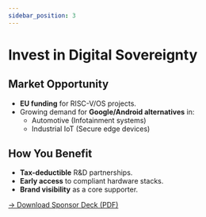 ```yaml
---
sidebar_position: 3
---
```


# Invest in Digital Sovereignty  

## Market Opportunity  

- **EU funding** for RISC-V/OS projects.  
- Growing demand for **Google/Android alternatives** in:  
  - Automotive (Infotainment systems)  
  - Industrial IoT (Secure edge devices)  

## How You Benefit

- **Tax-deductible** R&D partnerships.
- **Early access** to compliant hardware stacks.  
- **Brand visibility** as a core supporter.  

[→ Download Sponsor Deck (PDF)](/files/open-nexus_pitch.pdf)
